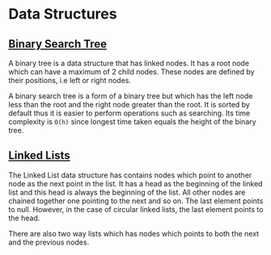 # Data Structures

## <u>Binary Search Tree</u>
A binary tree is a data structure that has linked nodes. It has a root node which can have a maximum of 2 child nodes. These nodes are defined by their positions, i.e left or right nodes.

A binary search tree is a form of a binary tree but which has the left node less than the root and the right node greater than the root. It is sorted by default thus it is easier to perform operations such as searching. Its time complexity is `O(h)` since longest time taken equals the height of the binary tree.

## <u>Linked Lists</u>
The Linked List data structure has contains nodes which point to another node as the next point in the list. It has a head as the beginning of the linked list and this head is always the beginning of the list. All other nodes are chained together one pointing to the next and so on. The last element points to null. However, in the case of circular linked lists, the last element points to the head.

There are also two way lists which has nodes which points to both the next and the previous nodes.



